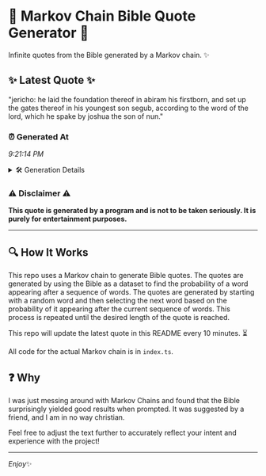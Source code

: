 # 📖 Markov Chain Bible Quote Generator 📖

Infinite quotes from the Bible generated by a Markov chain. ✨

## ✨ Latest Quote ✨
"jericho: he laid the foundation thereof in abiram his firstborn, and set up the gates thereof in his youngest son segub, according to the word of the lord, which he spake by joshua the son of nun."

### ⏰ Generated At
*9:21:14 PM*

<details>
    <summary>🛠️ Generation Details</summary>
    <p>
        <strong>🌱 Seed:</strong> jericho:<br>
        <strong>🔄 Iterations:</strong> 36<br>
        <strong>📜 Context History:</strong><br>[ jericho: ]: he<br>[ jericho:, he ]: laid<br>[ jericho:, he, laid ]: the<br>[ jericho:, he, laid, the ]: foundation<br>[ jericho:, he, laid, the, foundation ]: thereof<br>[ jericho:, he, laid, the, foundation, thereof ]: in<br>[ he, laid, the, foundation, thereof, in ]: abiram<br>[ laid, the, foundation, thereof, in, abiram ]: his<br>[ the, foundation, thereof, in, abiram, his ]: firstborn,<br>[ foundation, thereof, in, abiram, his, firstborn, ]: and<br>[ thereof, in, abiram, his, firstborn,, and ]: set<br>[ in, abiram, his, firstborn,, and, set ]: up<br>[ abiram, his, firstborn,, and, set, up ]: the<br>[ his, firstborn,, and, set, up, the ]: gates<br>[ firstborn,, and, set, up, the, gates ]: thereof<br>[ and, set, up, the, gates, thereof ]: in<br>[ set, up, the, gates, thereof, in ]: his<br>[ up, the, gates, thereof, in, his ]: youngest<br>[ the, gates, thereof, in, his, youngest ]: son<br>[ gates, thereof, in, his, youngest, son ]: segub,<br>[ thereof, in, his, youngest, son, segub, ]: according<br>[ in, his, youngest, son, segub,, according ]: to<br>[ his, youngest, son, segub,, according, to ]: the<br>[ youngest, son, segub,, according, to, the ]: word<br>[ son, segub,, according, to, the, word ]: of<br>[ segub,, according, to, the, word, of ]: the<br>[ according, to, the, word, of, the ]: lord,<br>[ to, the, word, of, the, lord, ]: which<br>[ the, word, of, the, lord,, which ]: he<br>[ word, of, the, lord,, which, he ]: spake<br>[ of, the, lord,, which, he, spake ]: by<br>[ the, lord,, which, he, spake, by ]: joshua<br>[ lord,, which, he, spake, by, joshua ]: the<br>[ which, he, spake, by, joshua, the ]: son<br>[ he, spake, by, joshua, the, son ]: of<br>[ spake, by, joshua, the, son, of ]: nun.<br>
    </p>
</details>

### ⚠️ Disclaimer ⚠️
**This quote is generated by a program and is not to be taken seriously. It is purely for entertainment purposes.**

---

## 🔍 How It Works

This repo uses a Markov chain to generate Bible quotes. The quotes are generated by using the Bible as a dataset to find the probability of a word appearing after a sequence of words. The quotes are generated by starting with a random word and then selecting the next word based on the probability of it appearing after the current sequence of words. This process is repeated until the desired length of the quote is reached.

This repo will update the latest quote in this README every 10 minutes. ⏳

All code for the actual Markov chain is in `index.ts`.

## ❓ Why

I was just messing around with Markov Chains and found that the Bible surprisingly yielded good results when prompted. 
It was suggested by a friend, and I am in no way christian.

Feel free to adjust the text further to accurately reflect your intent and experience with the project!

---

*Enjoy*✨
